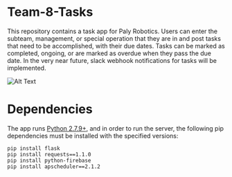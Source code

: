 # Team-8-Tasks

This repository contains a task app for Paly Robotics. Users can enter the subteam, management, or special operation that they are in and post tasks that need to be accomplished, with their due dates. Tasks can be marked as completed, ongoing, or are marked as overdue when they pass the due date. In the very near future, slack webhook notifications for tasks will be implemented.

![Alt Text](https://media.giphy.com/media/3ohc19wTBrynK1kLbG/giphy.gif)

# Dependencies

The app runs [Python 2.7.9+](https://www.python.org/downloads/release/python-279/), and in order to run the server, the following pip dependencies must be installed with the specified versions: 

```
pip install flask
pip install requests==1.1.0
pip install python-firebase
pip install apscheduler==2.1.2 
```

